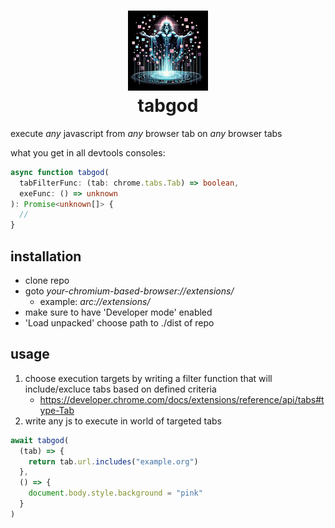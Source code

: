<h1 align="center">
  <img src="./dist/tabgod.png" width="128" height="128" />
  <br />
  tabgod
</h1>

execute _any_ javascript from _any_ browser tab on _any_ browser tabs

what you get in all devtools consoles:

```ts
async function tabgod(
  tabFilterFunc: (tab: chrome.tabs.Tab) => boolean,
  exeFunc: () => unknown
): Promise<unknown[]> {
  //
}
```

## installation

- clone repo
- goto _your-chromium-based-browser://extensions/_
  - example: _arc://extensions/_
- make sure to have 'Developer mode' enabled
- 'Load unpacked' choose path to ./dist of repo

## usage

1. choose execution targets by writing a filter function that will include/excluce tabs based on defined criteria
   - https://developer.chrome.com/docs/extensions/reference/api/tabs#type-Tab
2. write any js to execute in world of targeted tabs

```js
await tabgod(
  (tab) => {
    return tab.url.includes("example.org")
  },
  () => {
    document.body.style.background = "pink"
  }
)
```
